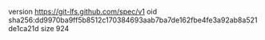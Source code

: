 version https://git-lfs.github.com/spec/v1
oid sha256:dd9970ba9ff5b8512c170384693aab7ba7de162fbe4fe3a92ab8a521de1ca21d
size 924
